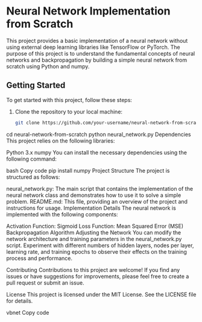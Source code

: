 # Neural Network Implementation from Scratch

This project provides a basic implementation of a neural network without using external deep learning libraries like TensorFlow or PyTorch. The purpose of this project is to understand the fundamental concepts of neural networks and backpropagation by building a simple neural network from scratch using Python and numpy.

## Getting Started

To get started with this project, follow these steps:

1. Clone the repository to your local machine:

   ```bash
   git clone https://github.com/your-username/neural-network-from-scratch.git

cd neural-network-from-scratch
python neural_network.py
Dependencies
This project relies on the following libraries:

Python 3.x
numpy
You can install the necessary dependencies using the following command:

bash
Copy code
pip install numpy
Project Structure
The project is structured as follows:

neural_network.py: The main script that contains the implementation of the neural network class and demonstrates how to use it to solve a simple problem.
README.md: This file, providing an overview of the project and instructions for usage.
Implementation Details
The neural network is implemented with the following components:

Activation Function: Sigmoid
Loss Function: Mean Squared Error (MSE)
Backpropagation Algorithm
Adjusting the Network
You can modify the network architecture and training parameters in the neural_network.py script. Experiment with different numbers of hidden layers, nodes per layer, learning rate, and training epochs to observe their effects on the training process and performance.

Contributing
Contributions to this project are welcome! If you find any issues or have suggestions for improvements, please feel free to create a pull request or submit an issue.

License
This project is licensed under the MIT License. See the LICENSE file for details.

vbnet
Copy code


